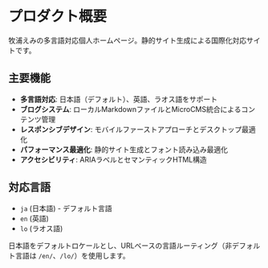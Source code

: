 # プロダクト概要

牧浦えみの多言語対応個人ホームページ。静的サイト生成による国際化対応サイトです。

## 主要機能

- **多言語対応**: 日本語（デフォルト）、英語、ラオス語をサポート
- **ブログシステム**: ローカルMarkdownファイルとMicroCMS統合によるコンテンツ管理
- **レスポンシブデザイン**: モバイルファーストアプローチとデスクトップ最適化
- **パフォーマンス最適化**: 静的サイト生成とフォント読み込み最適化
- **アクセシビリティ**: ARIAラベルとセマンティックHTML構造

## 対応言語

- `ja` (日本語) - デフォルト言語
- `en` (英語)
- `lo` (ラオス語)

日本語をデフォルトロケールとし、URLベースの言語ルーティング（非デフォルト言語は `/en/`、`/lo/`）を使用します。
